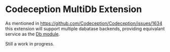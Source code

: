 # Codeception MultiDb Extension

As mentioned in https://github.com/Codeception/Codeception/issues/1634 this extension will support multiple dabatase backends, providing equivalant service as the [Db module](http://codeception.com/docs/modules/Db).

Still a work in progress.
